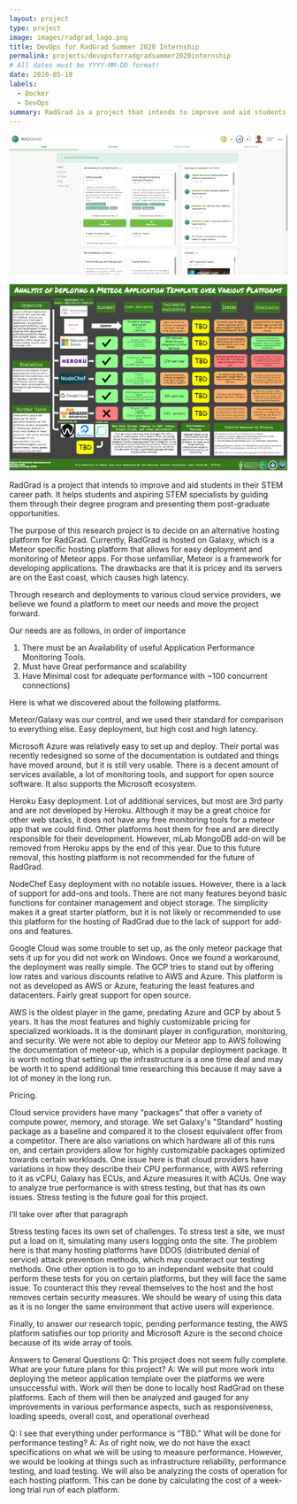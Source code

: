 ```yaml
---
layout: project
type: project
image: images/radgrad_logo.png
title: DevOps for RadGrad Summer 2020 Internship
permalink: projects/devopsforradgradsummer2020internship
# All dates must be YYYY-MM-DD format!
date: 2020-05-18
labels:
  - Docker
  - DevOps
summary: RadGrad is a project that intends to improve and aid students in their STEM career path. It helps students and aspiring STEM specialists by guiding them through their degree program and presenting them post-graduate opportunities.
---
```


<p align="center">
  <img src="../images/RadGrad_Example_Picture_Medium.png">
</p>
<p align="center">
  <img src="../images/RadGrad2020Poster_Medium.PNG">
</p>

RadGrad is a project that intends to improve and aid students in their STEM career path. It helps students and aspiring STEM specialists by guiding them through their degree program and presenting them post-graduate opportunities. 

The purpose of this research project is to decide on an alternative hosting platform for RadGrad. Currently, RadGrad is hosted on Galaxy, which is a Meteor specific hosting platform that allows for easy deployment and monitoring of Meteor apps. For those unfamiliar, Meteor is a framework for developing applications.
The drawbacks are that it is pricey and its servers are on the East coast, which causes high latency.

Through research and deployments to various cloud service providers, we believe we found a platform to meet our needs and move the project forward.




Our needs are as follows, in order of importance
1. There must be an Availability of useful Application Performance Monitoring Tools.
2. Must have Great performance and scalability
3. Have Minimal cost for adequate performance with ~100 concurrent connections)

Here is what we discovered about the following platforms.

Meteor/Galaxy was our control, and we used their standard for comparison to everything else. Easy deployment, but high cost and high latency.

Microsoft Azure was relatively easy to set up and deploy. Their portal was recently redesigned so some of the documentation is outdated and things have moved around, but it is still very usable. There is a decent amount of services available, a lot of monitoring tools, and support for open source software. It also supports the Microsoft ecosystem. 

Heroku Easy deployment. Lot of additional services, but most are 3rd party and are not developed by Heroku. Although it may be a great choice for other web stacks, it does not have any free monitoring tools for a meteor app that we could find. Other platforms host them for free and are directly responsible for their development. However, mLab MongoDB add-on will be removed from Heroku apps by the end of this year. Due to this future removal, this hosting platform is not recommended for the future of RadGrad. 

NodeChef Easy deployment with no notable issues. However, there is a lack of support for add-ons and tools. There are not many features beyond basic functions for container management and object storage. The simplicity makes it a great starter platform, but it is not likely or recommended to use this platform for the hosting of RadGrad due to the lack of support for add-ons and features. 

Google Cloud was some trouble to set up, as the only meteor package that sets it up for you did not work on Windows. Once we found a workaround, the deployment was really simple. The GCP tries to stand out by offering low rates and various discounts relative to AWS and Azure. This platform is not as developed as AWS or Azure, featuring the least features and datacenters. Fairly great support for open source.

AWS is the oldest player in the game, predating Azure and GCP by about 5 years. It has the most features and highly customizable pricing for specialized workloads. It is the dominant player in configuration, monitoring, and security. We were not able to deploy our Meteor app to AWS following the documentation of meteor-up, which is a popular deployment package. It is worth noting that setting up the infrastructure is a one time deal and may be worth it to spend additional time researching this because it may save a lot of money in the long run.



Pricing. 

Cloud service providers have many "packages" that offer a variety of compute power, memory, and storage. We set Galaxy's "Standard" hosting package as a baseline and compared it to the closest equivalent offer from a competitor.
There are also variations on which hardware all of this runs on, and certain providers allow for highly customizable packages optimized towards certain workloads. One issue here is that cloud providers have variations in how they describe their CPU performance, with AWS referring to it as vCPU, Galaxy has ECUs, and Azure measures it with ACUs. One way to analyze true performance is with stress testing, but that has its own issues. Stress testing is the future goal for this project.

I’ll take over after that paragraph

Stress testing faces its own set of challenges. To stress test a site, we must put a load on it, simulating many users logging onto the site. The problem here is that many hosting platforms have DDOS (distributed denial of service) attack prevention methods, which may counteract our testing methods. One other option is to go to an independant website that could perform these tests for you on certain platforms, but they will face the same issue. To counteract this they reveal themselves to the host and the host removes certain security measures. We should be weary of using this data as it is no longer the same environment that active users will experience.


Finally, to answer our research topic, pending performance testing, the AWS platform satisfies our top priority and Microsoft Azure is the second choice because of its wide array of tools.



Answers to General Questions
Q: This project does not seem fully complete. What are your future plans for this project?
A: We will put more work into deploying the meteor application template over the platforms we were unsuccessful with. Work will then be done to locally host RadGrad on these platforms. Each of them will then be analyzed and gauged for any improvements in various performance aspects, such as responsiveness, loading speeds, overall cost, and operational overhead

Q: I see that everything under performance is “TBD.” What will be done for performance testing?
A: As of right now, we do not have the exact specifications on what we will be using to measure performance. However, we would be looking at things such as infrastructure reliability, performance testing, and load testing. We will also be analyzing the costs of operation for each hosting platform. This can be done by calculating the cost of a week-long trial run of each platform.
